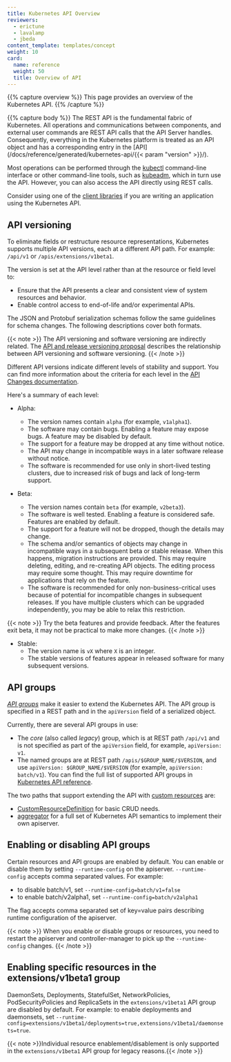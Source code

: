 ```yaml
---
title: Kubernetes API Overview
reviewers:
  - erictune
  - lavalamp
  - jbeda
content_template: templates/concept
weight: 10
card:
  name: reference
  weight: 50
  title: Overview of API
---
```


{{% capture overview %}} This page provides an overview of the Kubernetes API.
{{% /capture %}}

{{% capture body %}} The REST API is the fundamental fabric of Kubernetes. All
operations and communications between components, and external user commands are
REST API calls that the API Server handles. Consequently, everything in the
Kubernetes platform is treated as an API object and has a corresponding entry in
the [API](/docs/reference/generated/kubernetes-api/{{< param "version" >}}/).

Most operations can be performed through the
[kubectl](/docs/reference/kubectl/overview/) command-line interface or other
command-line tools, such as
[kubeadm](/docs/reference/setup-tools/kubeadm/kubeadm/), which in turn use the
API. However, you can also access the API directly using REST calls.

Consider using one of the
[client libraries](/docs/reference/using-api/client-libraries/) if you are
writing an application using the Kubernetes API.

## API versioning

To eliminate fields or restructure resource representations, Kubernetes supports
multiple API versions, each at a different API path. For example: `/api/v1` or
`/apis/extensions/v1beta1`.

The version is set at the API level rather than at the resource or field level
to:

- Ensure that the API presents a clear and consistent view of system resources
  and behavior.
- Enable control access to end-of-life and/or experimental APIs.

The JSON and Protobuf serialization schemas follow the same guidelines for
schema changes. The following descriptions cover both formats.

{{< note >}} The API versioning and software versioning are indirectly related.
The
[API and release versioning proposal](https://git.k8s.io/community/contributors/design-proposals/release/versioning.md)
describes the relationship between API versioning and software versioning.
{{< /note >}}

Different API versions indicate different levels of stability and support. You
can find more information about the criteria for each level in the
[API Changes documentation](https://git.k8s.io/community/contributors/devel/sig-architecture/api_changes.md#alpha-beta-and-stable-versions).

Here's a summary of each level:

- Alpha:

  - The version names contain `alpha` (for example, `v1alpha1`).
  - The software may contain bugs. Enabling a feature may expose bugs. A feature
    may be disabled by default.
  - The support for a feature may be dropped at any time without notice.
  - The API may change in incompatible ways in a later software release without
    notice.
  - The software is recommended for use only in short-lived testing clusters,
    due to increased risk of bugs and lack of long-term support.

- Beta:

  - The version names contain `beta` (for example, `v2beta3`).
  - The software is well tested. Enabling a feature is considered safe. Features
    are enabled by default.
  - The support for a feature will not be dropped, though the details may
    change.
  - The schema and/or semantics of objects may change in incompatible ways in a
    subsequent beta or stable release. When this happens, migration instructions
    are provided. This may require deleting, editing, and re-creating API
    objects. The editing process may require some thought. This may require
    downtime for applications that rely on the feature.
  - The software is recommended for only non-business-critical uses because of
    potential for incompatible changes in subsequent releases. If you have
    multiple clusters which can be upgraded independently, you may be able to
    relax this restriction.

{{< note >}} Try the beta features and provide feedback. After the features exit
beta, it may not be practical to make more changes. {{< /note >}}

- Stable:
  - The version name is `vX` where `X` is an integer.
  - The stable versions of features appear in released software for many
    subsequent versions.

## API groups

[_API groups_](https://git.k8s.io/community/contributors/design-proposals/api-machinery/api-group.md)
make it easier to extend the Kubernetes API. The API group is specified in a
REST path and in the `apiVersion` field of a serialized object.

Currently, there are several API groups in use:

- The _core_ (also called _legacy_) group, which is at REST path `/api/v1` and
  is not specified as part of the `apiVersion` field, for example,
  `apiVersion: v1`.
- The named groups are at REST path `/apis/$GROUP_NAME/$VERSION`, and use
  `apiVersion: $GROUP_NAME/$VERSION` (for example, `apiVersion: batch/v1`). You
  can find the full list of supported API groups in
  [Kubernetes API reference](/docs/reference/).

The two paths that support extending the API with
[custom resources](/docs/concepts/api-extension/custom-resources/) are:

- [CustomResourceDefinition](/docs/tasks/access-kubernetes-api/extend-api-custom-resource-definitions/)
  for basic CRUD needs.
- [aggregator](https://github.com/kubernetes/community/blob/master/contributors/design-proposals/api-machinery/aggregated-api-servers.md)
  for a full set of Kubernetes API semantics to implement their own apiserver.

## Enabling or disabling API groups

Certain resources and API groups are enabled by default. You can enable or
disable them by setting `--runtime-config` on the apiserver. `--runtime-config`
accepts comma separated values. For example:

- to disable batch/v1, set `--runtime-config=batch/v1=false`
- to enable batch/v2alpha1, set `--runtime-config=batch/v2alpha1`

The flag accepts comma separated set of key=value pairs describing runtime
configuration of the apiserver.

{{< note >}} When you enable or disable groups or resources, you need to restart
the apiserver and controller-manager to pick up the `--runtime-config` changes.
{{< /note >}}

## Enabling specific resources in the extensions/v1beta1 group

DaemonSets, Deployments, StatefulSet, NetworkPolicies, PodSecurityPolicies and
ReplicaSets in the `extensions/v1beta1` API group are disabled by default. For
example: to enable deployments and daemonsets, set
`--runtime-config=extensions/v1beta1/deployments=true,extensions/v1beta1/daemonsets=true`.

{{< note >}}Individual resource enablement/disablement is only supported in the
`extensions/v1beta1` API group for legacy reasons.{{< /note >}}
